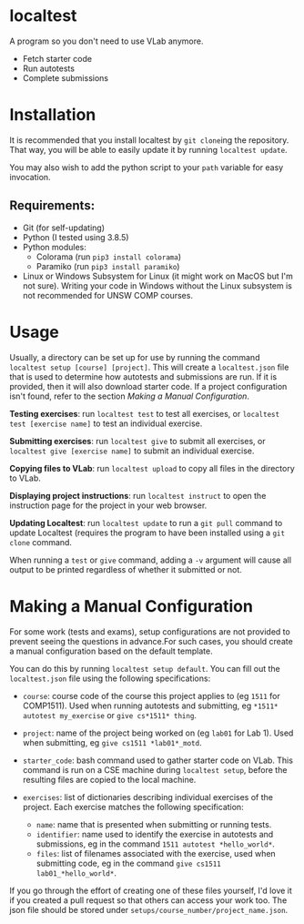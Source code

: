 # localtest

A program so you don't need to use VLab anymore.
 - Fetch starter code
 - Run autotests
 - Complete submissions

# Installation

It is recommended that you install localtest by `git clone`ing the repository. 
That way, you will be able to easily update it by running `localtest update`.

You may also wish to add the python script to your `path` variable for easy 
invocation.

## Requirements:
* Git (for self-updating)
* Python (I tested using 3.8.5)
* Python modules:
  * Colorama (run `pip3 install colorama`)
  * Paramiko (run `pip3 install paramiko`)
* Linux or Windows Subsystem for Linux (it might work on MacOS but I'm not 
sure). Writing your code in Windows without the Linux subsystem is not 
recommended for UNSW COMP courses.

# Usage

Usually, a directory can be set up for use by running the command 
`localtest setup [course] [project]`. This will create a `localtest.json` file 
that is used to determine how autotests and submissions are run. If it is 
provided, then it will also download starter code. If a project configuration 
isn't found, refer to the section *Making a Manual Configuration*.

**Testing exercises**: run `localtest test` to test all exercises, or 
`localtest test [exercise name]` to test an individual exercise.

**Submitting exercises**: run `localtest give` to submit all exercises, or 
`localtest give [exercise name]` to submit an individual exercise.

**Copying files to VLab**: run `localtest upload` to copy all files in the 
directory to VLab.

**Displaying project instructions**: run `localtest instruct` to open the 
instruction page for the project in your web browser.

**Updating Localtest**: run `localtest update` to run a `git pull` command to 
update Localtest (requires the program to have been installed using a 
`git clone` command.

When running a `test` or `give` command, adding a `-v` argument will cause all 
output to be printed regardless of whether it submitted or not.

# Making a Manual Configuration

For some work (tests and exams), setup configurations are not provided to 
prevent seeing the questions in advance.For such cases, you should create a 
manual configuration based on the default template.

You can do this by running `localtest setup default`. You can fill out the 
`localtest.json` file using the following specifications:

* `course`: course code of the course this project applies to (eg `1511` for 
COMP1511). Used when running autotests and submitting, eg 
`*1511* autotest my_exercise` or `give cs*1511* thing`.

* `project`: name of the project being worked on (eg `lab01` for Lab 1). Used 
when submitting, eg `give cs1511 *lab01*_motd`.

* `starter_code`: bash command used to gather starter code on VLab. This command 
is run on a CSE machine during `localtest setup`, before the resulting files are 
copied to the local machine.

* `exercises`: list of dictionaries describing individual exercises of the 
project. Each exercise matches the following specification:

   * `name`: name that is presented when submitting or running tests.
   * `identifier`: name used to identify the exercise in autotests and 
   submissions, eg in the command `1511 autotest *hello_world*`.
   * `files`: list of filenames associated with the exercise, used when 
   submitting code, eg in the command `give cs1511 lab01_*hello_world*`.

If you go through the effort of creating one of these files yourself, I'd love 
it if you created a pull request so that others can access your work too. The 
json file should be stored under `setups/course_number/project_name.json`.
